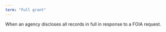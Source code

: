 ```yaml
---
term: "Full grant"
---
```


When an agency discloses all records in full in response to a FOIA request.


